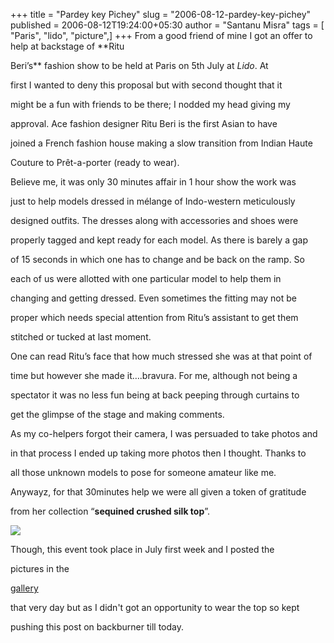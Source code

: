 +++
title = "Pardey key Pichey"
slug = "2006-08-12-pardey-key-pichey"
published = 2006-08-12T19:24:00+05:30
author = "Santanu Misra"
tags = [ "Paris", "lido", "picture",]
+++
From a good friend of mine I got an offer to help at backstage of **Ritu
Beri’s** fashion show to be held at Paris on 5th July at *Lido*. At
first I wanted to deny this proposal but with second thought that it
might be a fun with friends to be there; I nodded my head giving my
approval. Ace fashion designer Ritu Beri is the first Asian to have
joined a French fashion house making a slow transition from Indian Haute
Couture to Prêt-a-porter (ready to wear).

  

Believe me, it was only 30 minutes affair in 1 hour show the work was
just to help models dressed in mélange of Indo-western meticulously
designed outfits. The dresses along with accessories and shoes were
properly tagged and kept ready for each model. As there is barely a gap
of 15 seconds in which one has to change and be back on the ramp. So
each of us were allotted with one particular model to help them in
changing and getting dressed. Even sometimes the fitting may not be
proper which needs special attention from Ritu’s assistant to get them
stitched or tucked at last moment.

  

One can read Ritu’s face that how much stressed she was at that point of
time but however she made it….bravura. For me, although not being a
spectator it was no less fun being at back peeping through curtains to
get the glimpse of the stage and making comments.

As my co-helpers forgot their camera, I was persuaded to take photos and
in that process I ended up taking more photos then I thought. Thanks to
all those unknown models to pose for someone amateur like me.

Anywayz, for that 30minutes help we were all given a token of gratitude
from her collection “**sequined crushed silk top**”.

  

[![](../images/thumbnails/2006-08-12-pardey-key-pichey-pam-ritu.jpg)](../images/2006-08-12-pardey-key-pichey-pam-ritu.jpg)

Though, this event took place in July first week and I posted the
pictures in the
[gallery](http://www.santm.com/gallery3/index.php/paris/fashionshow)
that very day but as I didn't got an opportunity to wear the top so kept
pushing this post on backburner till today.
